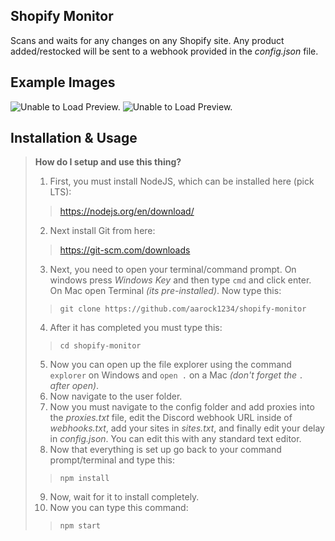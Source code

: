 ## Shopify Monitor
Scans and waits for any changes on any Shopify site. Any product added/restocked will be sent to a webhook provided in the *config.json* file.

## Example Images

![Unable to Load Preview.](https://i.imgur.com/qO9RBAu.png)
![Unable to Load Preview.](https://i.imgur.com/ZC0oMB2.png)


## Installation & Usage

> **How do I setup and use this thing?**
> 
> 1. First, you must install NodeJS, which can be installed here (pick LTS):
>> https://nodejs.org/en/download/
>
> 2. Next install Git from here:
>> https://git-scm.com/downloads
>
> 3. Next, you need to open your terminal/command prompt. On windows press *Windows Key* and then type `cmd` and click enter. On Mac open Terminal *(its pre-installed)*. Now type this:
>> `git clone https://github.com/aarock1234/shopify-monitor`
>
> 4. After it has completed you must type this:
>> `cd shopify-monitor`
>
> 5. Now you can open up the file explorer using the command `explorer` on Windows and `open .` on a Mac *(don't forget the `.` after open)*.
> 6. Now navigate to the user folder.
> 7. Now you must navigate to the config folder and add proxies into the *proxies.txt* file, edit the Discord webhook URL inside of *webhooks.txt*, add your sites in *sites.txt*, and finally edit your delay in *config.json*. You can edit this with any standard text editor.
> 8. Now that everything is set up go back to your command prompt/terminal and type this:
>> `npm install`
>
> 9. Now, wait for it to install completely.
> 10. Now you can type this command:
>> `npm start`
